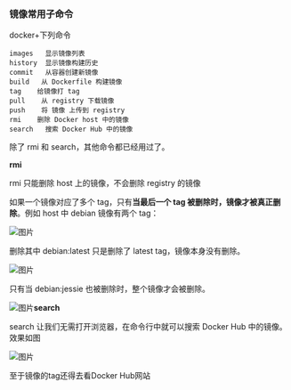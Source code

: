 ### 镜像常用子命令

docker+下列命令

```
images   显示镜像列表
history  显示镜像构建历史
commit   从容器创建新镜像
build   从 Dockerfile 构建镜像
tag    给镜像打 tag
pull    从 registry 下载镜像
push    将 镜像 上传到 registry
rmi    删除 Docker host 中的镜像
search   搜索 Docker Hub 中的镜像
```


除了 rmi 和 search，其他命令都已经用过了。

**rmi**

rmi 只能删除 host 上的镜像，不会删除 registry 的镜像

如果一个镜像对应了多个 tag，只有**当最后一个 tag 被删除时，镜像才被真正删除**。例如 host 中 debian 镜像有两个 tag：

![图片](http://mmbiz.qpic.cn/mmbiz_png/Hia4HVYXRicqEDhn6EE9JvZoD1ZwQLQOpA7kVA1iaMzrFffibGOcNz7vNaQwyCG2HPRnyoIzLbmkIpnIdDIibINQFfg/640?wx_fmt=png&wxfrom=5&wx_lazy=1&wx_co=1)

删除其中 debian:latest 只是删除了 latest tag，镜像本身没有删除。

![图片](http://mmbiz.qpic.cn/mmbiz_png/Hia4HVYXRicqEDhn6EE9JvZoD1ZwQLQOpAvhoDpoU1ZiaoUyZWqlq19Hf0A31jVcueLykwrWibNxib9eLHiarIYbwAhQ/640?wx_fmt=png&wxfrom=5&wx_lazy=1&wx_co=1)

只有当 debian:jessie 也被删除时，整个镜像才会被删除。

![图片](http://mmbiz.qpic.cn/mmbiz_png/Hia4HVYXRicqEDhn6EE9JvZoD1ZwQLQOpAZ1JuxxGIIPhKAtXLVoLj4K1OzDbXHNCM5Rfj7yorVlnDWpCoSvETcQ/640?wx_fmt=png&wxfrom=5&wx_lazy=1&wx_co=1)**search**

search 让我们无需打开浏览器，在命令行中就可以搜索 Docker Hub 中的镜像。
效果如图

![图片](http://mmbiz.qpic.cn/mmbiz_png/Hia4HVYXRicqEDhn6EE9JvZoD1ZwQLQOpAAF2bP8JoYJ7ZgF9f2W6gibIwQdU8bzVZPlY6ibz1kSyRPb2q7w1jtqxQ/640?wx_fmt=png&wxfrom=5&wx_lazy=1&wx_co=1)

至于镜像的tag还得去看Docker Hub网站